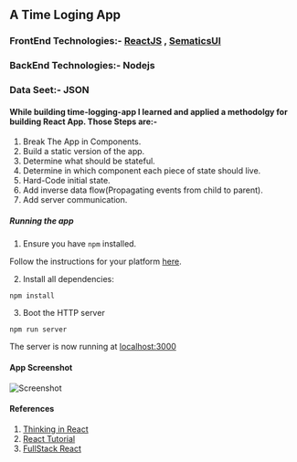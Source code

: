## A Time Loging App
### FrontEnd Technologies:- [ReactJS](https://reactjs.org/) , [SematicsUI](https://semantic-ui.com/)
### BackEnd Technologies:-  Nodejs
### Data Seet:- JSON

#### While building time-logging-app I learned and applied a methodolgy for building React App. Those Steps are:-
1. Break The App in Components.
2. Build a static version of the app.
3. Determine what should be stateful.
4. Determine in which component each piece of state should live.
5. Hard-Code initial state.
6. Add inverse data flow(Propagating events from child to parent).
7. Add server communication.



##### Running the app

1. Ensure you have `npm` installed.

Follow the instructions for your platform [here](https://github.com/npm/npm).

2. Install all dependencies:

````
npm install
````

3. Boot the HTTP server

````
npm run server
````

The server is now running at [localhost:3000](localhost:3000)



#### App Screenshot 
![Screenshot](https://sachin5sos.github.io/App.PNG)

#### References
1. [Thinking in React](https://reactjs.org/docs/thinking-in-react.html)
2. [React Tutorial](https://reactjs.org/tutorial/tutorial.html)
3. [FullStack React](https://www.fullstackreact.com/)
